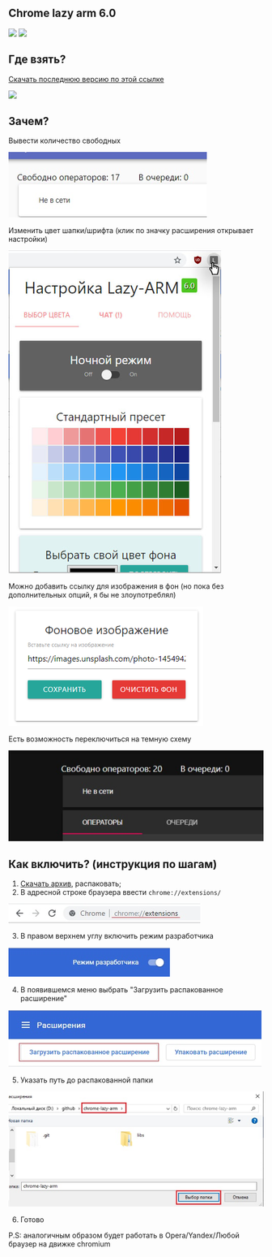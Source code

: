 ## Chrome lazy arm 6.0

![](https://img.shields.io/badge/version-6.0-green) ![](https://img.shields.io/badge/build-passing-brightgreen)

## Где взять?
[Скачать последнюю версию по этой ссылке](https://github.com/JustMonk/chrome-lazy-arm/releases/download/6.0/chrome-lazy-arm-6.rar)

![](screenshoot/demo.jpg)


## Зачем?

Вывести количество свободных

![](screenshoots/free.jpg)

Изменить цвет шапки/шрифта (клик по значку расширения открывает настройки)

![](screenshoots/settings.jpg)

Можно добавить ссылку для изображения в фон (но пока без дополнительных опций, я бы не злоупотреблял)

![](screenshoots/bg.png)


Есть возможность переключиться на темную схему

![](screenshoots/dark.jpg)

## Как включить? (инструкция по шагам)

1) [Скачать архив](https://github.com/JustMonk/chrome-lazy-arm/releases/download/6.0/chrome-lazy-arm-6.rar), распаковать;
2) В адресной строке браузера ввести `chrome://extensions/`

![](screenshoots/chrome_extensions_path.jpg)

3) В правом верхнем углу включить режим разработчика

![](screenshoots/dev_mode.jpg)

4) В появившемся меню выбрать "Загрузить распакованное расширение"

![](screenshoots/upload_ext.jpg)

5) Указать путь до распакованной папки

![](screenshoots/path.jpg)

6) Готово

P.S: аналогичным образом будет работать в Opera/Yandex/Любой браузер на движке chromium
